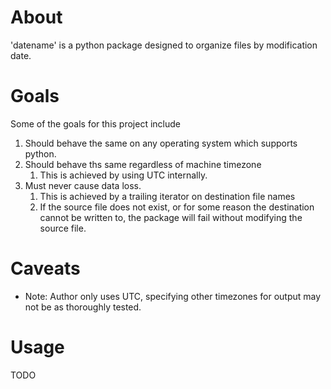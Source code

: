 # About
'datename' is a python package designed to organize files by modification date.
# Goals
Some of the goals for this project include
1. Should behave the same on any operating system which supports python.
2. Should behave ths same regardless of machine timezone
    1. This is achieved by using UTC internally.
3. Must never cause data loss.
    1. This is achieved by a trailing iterator on destination file names
    2. If the source file does not exist, or for some reason the destination cannot be written to, the package will fail without modifying the source file.

# Caveats
* Note: Author only uses UTC, specifying other timezones for output may not be as thoroughly tested.

# Usage
  TODO
